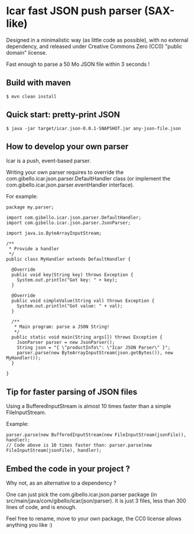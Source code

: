 # Icar fast JSON push parser (SAX-like)

Designed in a minimalistic way (as little code as possible), with no external dependency, and released under Creative Commons Zero (CC0) "public domain" license.

Fast enough to parse a 50 Mo JSON file within 3 seconds !

## Build with maven

```
$ mvn clean install
```

## Quick start: pretty-print JSON

```
$ java -jar target/icar.json-0.0.1-SNAPSHOT.jar any-json-file.json
```
 
## How to develop your own parser

Icar is a push, event-based parser.

Writing your own parser requires to override the com.gibello.icar.json.parser.DefaultHandler class (or implement the com.gibello.icar.json.parser.eventHandler interface).
 
For example:

```
package my.parser;

import com.gibello.icar.json.parser.DefaultHandler;
import com.gibello.icar.json.parser.JsonParser;

import java.io.ByteArrayInputStream;

/**
 * Provide a handler
 */
public class MyHandler extends DefaultHandler {

  @Override
  public void key(String key) throws Exception {
    System.out.println("Got key: " + key);
  }

  @Override
  public void simpleValue(String val) throws Exception {
    System.out.println("Got value: " + val);
  }

  /**
   * Main program: parse a JSON String!
   */
  public static void main(String args[]) throws Exception {
    JsonParser parser = new JsonParser();
    String json = "{ \"productInfo\": \"Icar JSON Parser\" }";
    parser.parse(new ByteArrayInputStream(json.getBytes()), new MyHandler());
  }

}

```

## Tip for faster parsing of JSON files

Using a BufferedInputStream is almost 10 times faster than a simple FileInputStream.

Example:

```
parser.parse(new BufferedInputStream(new FileInputStream(jsonFile)), handler);
// Code above is 10 times faster than: parser.parse(new FileInputStream(jsonFile), handler);
```

## Embed the code in your project ?

Why not, as an alternative to a dependency ?

One can just pick the com.gibello.icar.json.parser package (in src/main/java/com/gibello/icar/json/parser).
It is just 3 files, less than 300 lines of code, and is enough.

Feel free to rename, move to your own package, the CC0 license allows anything you like :)

